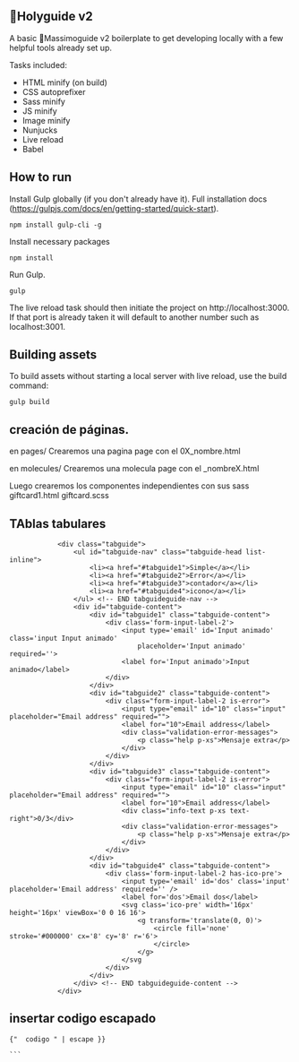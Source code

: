 ## 🥤Holyguide v2

A basic 🥤Massimoguide v2 boilerplate to get developing locally with a few helpful tools already set up.

Tasks included:

- HTML minify (on build)
- CSS autoprefixer
- Sass minify
- JS minify
- Image minify
- Nunjucks
- Live reload
- Babel

## How to run
Install Gulp globally (if you don't already have it). Full installation docs (https://gulpjs.com/docs/en/getting-started/quick-start).

    npm install gulp-cli -g
Install necessary packages

    npm install
Run Gulp.

    gulp

The live reload task should then initiate the project on http://localhost:3000. If that port is already taken it will default to another number such as localhost:3001.

## Building assets

To build assets without starting a local server with live reload, use the build command:

    gulp build


## creación de páginas.

en pages/
Crearemos una pagina page con el 0X_nombre.html

en molecules/
Crearemos una molecula page con el _nombreX.html

Luego crearemos los componentes independientes con sus sass
giftcard1.html
giftcard.scss


## TAblas tabulares


```
            <div class="tabguide">
                <ul id="tabguide-nav" class="tabguide-head list-inline">
                    <li><a href="#tabguide1">Simple</a></li>
                    <li><a href="#tabguide2">Error</a></li>
                    <li><a href="#tabguide3">contador</a></li>
                    <li><a href="#tabguide4">icono</a></li>
                </ul> <!-- END tabguideguide-nav -->
                <div id="tabguide-content">
                    <div id="tabguide1" class="tabguide-content">
                        <div class='form-input-label-2'>
                            <input type='email' id='Input animado' class='input Input animado'
                                placeholder='Input animado' required=''>
                            <label for='Input animado'>Input animado</label>
                        </div>
                    </div>
                    <div id="tabguide2" class="tabguide-content">
                        <div class="form-input-label-2 is-error">
                            <input type="email" id="10" class="input" placeholder="Email address" required="">
                            <label for="10">Email address</label>
                            <div class="validation-error-messages">
                                <p class="help p-xs">Mensaje extra</p>
                            </div>
                        </div>
                    </div>
                    <div id="tabguide3" class="tabguide-content">
                        <div class="form-input-label-2 is-error">
                            <input type="email" id="10" class="input" placeholder="Email address" required="">
                            <label for="10">Email address</label>
                            <div class="info-text p-xs text-right">0/3</div>
                            <div class="validation-error-messages">
                                <p class="help p-xs">Mensaje extra</p>
                            </div>
                        </div>
                    </div>
                    <div id="tabguide4" class="tabguide-content">
                        <div class='form-input-label-2 has-ico-pre'>
                            <input type='email' id='dos' class='input' placeholder='Email address' required='' />
                            <label for='dos'>Email dos</label>
                            <svg class='ico-pre' width='16px' height='16px' viewBox='0 0 16 16'>
                                <g transform='translate(0, 0)'>
                                    <circle fill='none' stroke='#000000' cx='8' cy='8' r='6'>
                                    </circle>
                                </g>
                            </svg
                        </div>
                    </div>
                </div> <!-- END tabguideguide-content -->
            </div> 
```



## insertar codigo escapado

````
{"  codigo " | escape }}

```
